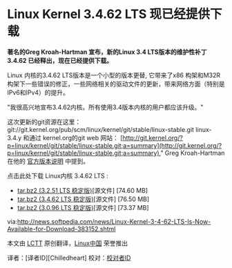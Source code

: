 Linux Kernel 3.4.62 LTS 现已经提供下载 
================================================================================
**著名的Greg Kroah-Hartman 宣布，新的Linux 3.4 LTS版本的维护性补丁3.4.62 已经释出，现在已经提供下载。**

Linux 内核的3.4.62 LTS版本是一个小型的版本更替, 它带来了x86 构架和M32R 构架下一些错误的修正，一些网络相关的驱动文件的更新，带来网络方面（特别是IPv6和IPv4）的提升。

"我很高兴地宣布3.4.62内核。所有使用3.4版本内核的用户都应该升级。"

这次更新的git资源在这里：git://git.kernel.org/pub/scm/linux/kernel/git/stable/linux-stable.git linux-3.4.y 和通过 kernel.org的git web 网站： [http://git.kernel.org/?p=linux/kernel/git/stable/linux-stable.git;a=summary](http://git.kernel.org/?p=linux/kernel/git/stable/linux-stable.git;a=summary)," Greg Kroah-Hartman 在他的 [官方版本说明](https://lkml.org/lkml/2013/9/14/73) 中提到。

点击此处下载 Linux内核 3.4.62 LTS  :

- [tar.bz2 (3.2.51 LTS 稳定版)](http://www.kernel.org/pub/linux/kernel/v3.0/linux-3.2.51.tar.bz2)[源文件] [74.60 MB]
- [tar.bz2 (3.4.62 LTS 稳定版)](http://www.kernel.org/pub/linux/kernel/v3.0/linux-3.4.62.tar.bz2)[源文件] [76.50 MB]
- [tar.bz2 (3.0.96 LTS 稳定版)](http://www.kernel.org/pub/linux/kernel/v3.0/linux-3.0.96.tar.bz2)[源文件] [73.37 MB]

via:http://news.softpedia.com/news/Linux-Kernel-3-4-62-LTS-Is-Now-Available-for-Download-383152.shtml


本文由 [LCTT][] 原创翻译，[Linux中国][] 荣誉推出

译者：[译者ID][Chilledheart] 校对：[校对者ID][]


[LCTT]:https://github.com/LCTT/TranslateProject
[Linux中国]:http://linux.cn/portal.php
[译者ID]:http://linux.cn/space/译者ID
[校对者ID]:http://linux.cn/space/校对者ID
